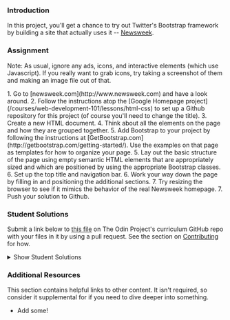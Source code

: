 ### Introduction
In this project, you'll get a chance to try out Twitter's Bootstrap framework by building a site that actually uses it -- [Newsweek](http://www.newsweek.com/).

### Assignment
Note: As usual, ignore any ads, icons, and interactive elements (which use Javascript).  If you really want to grab icons, try taking a screenshot of them and making an image file out of that.

<div class="lesson-content__panel" markdown="1">
1. Go to [newsweek.com](http://www.newsweek.com) and have a look around.
2. Follow the instructions atop the [Google Homepage project](/courses/web-development-101/lessons/html-css) to set up a Github repository for this project (of course you'll need to change the title).
3. Create a new HTML document.
4. Think about all the elements on the page and how they are grouped together.
5. Add Bootstrap to your project by following the instructions at [GetBootstrap.com](http://getbootstrap.com/getting-started/).  Use the examples on that page as templates for how to organize your page.
5. Lay out the basic structure of the page using empty semantic HTML elements that are appropriately sized and which are positioned by using the appropriate Bootstrap classes.
6. Set up the top title and navigation bar.
6. Work your way down the page by filling in and positioning the additional sections.
7. Try resizing the browser to see if it mimics the behavior of the real Newsweek homepage.
7. Push your solution to Github.
</div>

### Student Solutions

Submit a link below to [this file](https://github.com/TheOdinProject/curriculum/blob/master/html_css/project_bootstrap.md) on The Odin Project's curriculum GitHub repo with your files in it by using a pull request. See the section on [Contributing](http://github.com/TheOdinProject/curriculum/blob/master/contributing.md) for how.

<details markdown="block">
  <summary> Show Student Solutions </summary>

* Add your solution below this line!
* [David Auza's Solution](https://github.com/davidauza-engineer/Bootstrap-NewsweekClone) - [View in Browser](https://davidauza-engineer.github.io/Bootstrap-NewsweekClone/)
* [Ohlie's solution](https://github.com/lco1220/newsweek_bootstrap) - [View in Browser](https://lco1220.github.io/newsweek_bootstrap/)
* [Bojo's solution](https://github.com/BojoZahariev/NewsWeek) - [View in Browser](https://bojozahariev.github.io/NewsWeek/)
* [bcikota's solution](https://github.com/bcikota/newsweek) - [View in Browser](https://bcikota.github.io/newsweek/)
* [ARaut9's solution](https://github.com/ARaut9/newsweek_homepage_bootstrap) - [View in Browser](https://araut9.github.io/newsweek_homepage_bootstrap/)
* [Jason McKee's solution](https://github.com/jttmckee/bootstrap-practice) - [View in Browser](https://jttmckee.github.io/bootstrap-practice)
* [N00bG1rl's solution](https://github.com/N00bG1rl/bootstrap) - [View in browser](https://n00bg1rl.github.io/bootstrap/)
* [Max Garber's solution](https://github.com/bubblebooy/Odin-HTML5andCSS3) - [View in Browser](https://bubblebooy.github.io/Odin-HTML5andCSS3/newsweek.html)
* [Chris MacSwan's solution](https://github.com/cmacswan07/bootstrap_project) - [View in Browser](https://cmacswan07.github.io/bootstrap_project/)
* [Javier Machin's solution](https://github.com/Javier-Machin/newsweek-bootstrap) - [View in Browser](https://javier-machin.github.io/newsweek-bootstrap/)
* [nmac's solution](https://github.com/nmacawile/newsweek) - [Preview](https://htmlpreview.github.io/?https://github.com/nmacawile/newsweek/blob/master/index.html)
* [SarfazAnjum's](https://github.com/SarfrazAnjum/TOP_Using-Bootstrap) - [View in Browser](https://sarfrazanjum.github.io/TOP_Using-Bootstrap/)
* [Henry Kirya's](https://github.com/harrika/newsweek) - [View in Browser](https://harrika.github.io/newsweek/)
* [theghall's solution](https://github.com/theghall/odin-newsweek) - [View in Browser](https://theghall.github.io/odin-newsweek/)
* [Jonathan Yiv's Solution](https://github.com/JonathanYiv/newsweek) - [View in Browser](https://jonathanyiv.github.io/newsweek)
* [Jmooree30's Solution](https://github.com/jmooree30/newsweek) - [View in Browser](https://jmooree30.github.io/newsweek/)
* [Peter Mester's solution](https://github.com/peter665/newsweekPage) - [View in Browser](https://peter665.github.io/newsweekPage/)
* [Andrew's solution](https://github.com/andrewr224/Newsweek) - [View in browser](https://andrewr224.github.io/Newsweek/)
* [Flint Mayers' solution'](https://github.com/FlintMayers/Bootstrap_site_Odin) - [View in browser](https://flintmayers.github.io/Bootstrap_site_Odin/)
* [Marko Nikolajević's solution'](https://github.com/Mark3z/odin_projects/tree/master/newsweek) - [View in browser](https://mark3z.github.io/odin_projects/newsweek/index.html)
* [Pawel R's solution](https://github.com/PawelRokosz/UsingTwitterBootstrap) - [View in browser](https://htmlpreview.github.io/?https://github.com/PawelRokosz/UsingTwitterBootstrap/blob/master/index.html)
* [Leonard Labita's solution](https://github.com/lendoza/OdinProject/tree/master/app) - [View in browser](http://leonardlabita.com/newsweek.html)
* [Artur Janik's solution](https://github.com/ArturJanik/ProjectNewsweek) - [View in browser](http://htmlpreview.github.io/?https://github.com/ArturJanik/ProjectNewsweek/blob/master/index.html)
* [Frank Peelen's solution](https://github.com/FrankPeelen/Newsweek-Bootstrap) - [View in browser](https://rawgit.com/FrankPeelen/Newsweek-Bootstrap/master/index.html)
* [AtActionPark's solution](https://github.com/AtActionPark/odin_using_bootstrap) - [View in browser](https://htmlpreview.github.io/?https://github.com/AtActionPark/odin_using_bootstrap/blob/master/main.html)
* [Wayne Ho's solution](https://github.com/wayneho/Newsweek_Replica) - [View in browswer](https://rawgit.com/wayneho/Newsweek_Replica/master/newsweek/index.html)
* [Luke Walker's solution](https://github.com/ubershibs/odin-html-css/tree/master/newsweek)-[View in browser](https://htmlpreview.github.io/?https://github.com/ubershibs/odin-html-css/blob/master/newsweek/index.html)
* [Miguel Herrera's solution](https://github.com/migueloherrera/newsweek) - [View in browser](http://htmlpreview.github.io/?https://github.com/migueloherrera/newsweek/blob/master/index.html)
* [J-kaizen's solution](https://github.com/J-kaizen/TheOdinProject/tree/master/HTML_CSS/using_bootstrap) - [View in browser](http://htmlpreview.github.io/?https://github.com/J-kaizen/TheOdinProject/blob/master/HTML_CSS/using_bootstrap/index.html)
* [Alejandro Corredor's solution](https://github.com/aecorredor/newsweek-replica/blob/master/index.html) - [View in browser](http://htmlpreview.github.io/?https://github.com/aecorredor/newsweek-replica/blob/master/index.html)
* [David Chapman's solution (partial content, no JS)](https://github.com/davidchappy/odin_training_projects/tree/master/html-bootstrap-newsweek) - [View in browser](https://davidchappy.github.io/html-bootstrap-newsweek/)
* [Daunenok's solution](https://github.com/daunenok/newsweek) - [View in browser](https://daunenok.github.io/newsweek/)
* [Austin's solution](https://github.com/CouchofTomato/newsweek-clone)
* [Beth Rathbone's solution](https://github.com/bethrath/bootstrap-test) - [View in browser](http://htmlpreview.github.io/?https://github.com/bethrath/bootstrap-test/blob/master/index.html)
* [husein ghafari's solution](https://github.com/hosghf/newsweek) - [View in browser](https://htmlpreview.github.io/?https://github.com/hosghf/newsweek/blob/master/index.html)
* [Neil Cudden's solution](https://github.com/ncud4bloc/Newsweek/) - [View in browser](https://ncud4bloc.github.io/Newsweek/HTML/index.html)
* [Francisco Carlos's solution](https://github.com/fcarlosdev/newsweek-project) - [View in browser](https://fcarlosdev.github.io/newsweek-project/)
* [aznafro's solution](https://github.com/aznafro/newsweek/) - [View in browser](https://aznafro.github.io/newsweek/)
* [Areeba's solution](https://github.com/AREEBAISHTIAQ/Newsweek) - [View in browser](https://areebaishtiaq.github.io/Newsweek/)
* [Kelvin Liang's solution](https://github.com/kelvin8773/clone-newsweek) - [View in browser](https://kelvin8773.github.io/clone-newsweek/)
* [Antonio Marcos's solution](https://github.com/AMarcosCastelo/newsweek-bootstrap) - [View in browser](https://amarcoscastelo.github.io/newsweek-bootstrap/)
* [Carlos Del Real's solution](https://github.com/carloshdelreal/using-bootstrap) - [View in Browser](https://carloshdelreal.github.io/using-bootstrap/)
* [Miguel's solution](https://github.com/mapra99/NewsWeek)

</details>

### Additional Resources
This section contains helpful links to other content. It isn't required, so consider it supplemental for if you need to dive deeper into something.

* Add some!
